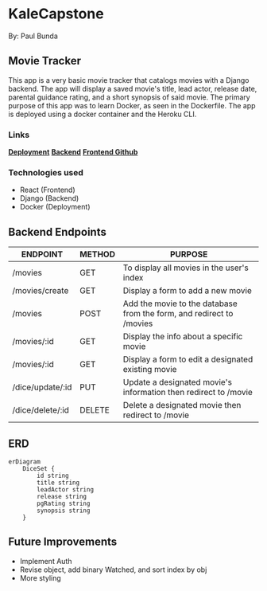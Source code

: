 # KaleCapstone 
By: Paul Bunda

## Movie Tracker
This app is a very basic movie tracker that catalogs movies with a Django backend. The app will display a saved movie's title, lead actor, release date, parental guidance rating, and a short synopsis of said movie. The primary purpose of this app was to learn Docker, as seen in the Dockerfile. The app is deployed using a docker container and the Heroku CLI.  

### Links
[**Deployment**](https://intense-forest-85466-8a4e6faec164.herokuapp.com/)
[**Backend**](https://stormy-journey-78172-5e031ccea3dc.herokuapp.com/movies/)
[**Frontend Github**](https://github.com/Auryx/KaleCapstone-Frontend/)

### Technologies used
- React (Frontend)
- Django (Backend)
- Docker (Deployment)

## Backend Endpoints
| ENDPOINT | METHOD | PURPOSE |
|----------|--------|---------|
| /movies | GET | To display all movies in the user's index |
| /movies/create | GET | Display a form to add a new movie |
| /movies | POST | Add the movie to the database from the form, and redirect to /movies |
| /movies/:id | GET | Display the info about a specific movie |
| /movies/:id | GET | Display a form to edit a designated existing movie |
| /dice/update/:id | PUT | Update a designated movie's information then redirect to /movie |
| /dice/delete/:id | DELETE | Delete a designated movie then redirect to /movie  |

## ERD
``` mermaid
erDiagram
    DiceSet {
        id string 
        title string
        leadActor string
        release string
        pgRating string
        synopsis string
    }

```
## Future Improvements
- Implement Auth
- Revise object, add binary Watched, and sort index by obj
- More styling
